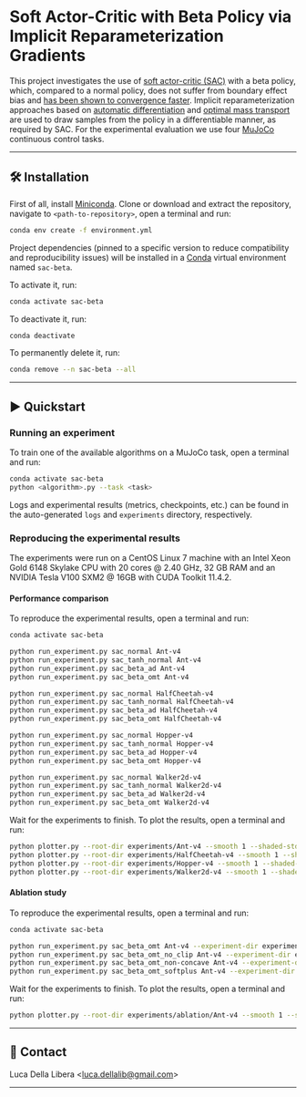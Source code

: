 # Soft Actor-Critic with Beta Policy via Implicit Reparameterization Gradients

This project investigates the use of [soft actor-critic (SAC)](https://arxiv.org/abs/1801.01290v2) with a beta
policy, which, compared to a normal policy, does not suffer from boundary effect bias and [has been shown to
convergence faster](https://proceedings.mlr.press/v70/chou17a.html). Implicit reparameterization approaches based
on [automatic differentiation](https://arxiv.org/abs/1805.08498v4) and [optimal mass transport](https://arxiv.org/abs/1806.01851v2)
are used to draw samples from the policy in a differentiable manner, as required by SAC. For the experimental
evaluation we use four [MuJoCo](https://gymnasium.farama.org/environments/mujoco/) continuous control tasks.

---------------------------------------------------------------------------------------------------------

## 🛠️️ Installation

First of all, install [Miniconda](https://docs.conda.io/en/latest/miniconda.html).
Clone or download and extract the repository, navigate to `<path-to-repository>`, open a terminal and run:

```bash
conda env create -f environment.yml
```

Project dependencies (pinned to a specific version to reduce compatibility and reproducibility issues)
will be installed in a [Conda](https://www.anaconda.com/) virtual environment named `sac-beta`.

To activate it, run:

```bash
conda activate sac-beta
```

To deactivate it, run:

```bash
conda deactivate
```

To permanently delete it, run:

```bash
conda remove --n sac-beta --all
```

---------------------------------------------------------------------------------------------------------

## ▶️ Quickstart

### Running an experiment

To train one of the available algorithms on a MuJoCo task, open a terminal and run:

```bash
conda activate sac-beta
python <algorithm>.py --task <task>
```

Logs and experimental results (metrics, checkpoints, etc.) can be found in the auto-generated `logs`
and `experiments` directory, respectively.

### Reproducing the experimental results

The experiments were run on a CentOS Linux 7 machine with an Intel Xeon Gold 6148 Skylake CPU with 20 cores
@ 2.40 GHz, 32 GB RAM and an NVIDIA Tesla V100 SXM2 @ 16GB with CUDA Toolkit 11.4.2.

#### Performance comparison

To reproduce the experimental results, open a terminal and run:

```bash
conda activate sac-beta

python run_experiment.py sac_normal Ant-v4
python run_experiment.py sac_tanh_normal Ant-v4
python run_experiment.py sac_beta_ad Ant-v4
python run_experiment.py sac_beta_omt Ant-v4

python run_experiment.py sac_normal HalfCheetah-v4
python run_experiment.py sac_tanh_normal HalfCheetah-v4
python run_experiment.py sac_beta_ad HalfCheetah-v4
python run_experiment.py sac_beta_omt HalfCheetah-v4

python run_experiment.py sac_normal Hopper-v4
python run_experiment.py sac_tanh_normal Hopper-v4
python run_experiment.py sac_beta_ad Hopper-v4
python run_experiment.py sac_beta_omt Hopper-v4

python run_experiment.py sac_normal Walker2d-v4
python run_experiment.py sac_tanh_normal Walker2d-v4
python run_experiment.py sac_beta_ad Walker2d-v4
python run_experiment.py sac_beta_omt Walker2d-v4
```

Wait for the experiments to finish. To plot the results, open a terminal and run:

```bash
python plotter.py --root-dir experiments/Ant-v4 --smooth 1 --shaded-std --legend-pattern "^([\w-]+)" --title Ant-v4 -u --output-path Ant-v4.pdf
python plotter.py --root-dir experiments/HalfCheetah-v4 --smooth 1 --shaded-std --legend-pattern "$^" --title HalfCheetah-v4 --ylabel "" -u --output-path HalfCheetah-v4.pdf
python plotter.py --root-dir experiments/Hopper-v4 --smooth 1 --shaded-std --legend-pattern "$^" --title Hopper-v4 --ylabel "" -u --output-path Hopper-v4.pdf
python plotter.py --root-dir experiments/Walker2d-v4 --smooth 1 --shaded-std --legend-pattern "$^" --title Walker2d-v4 --ylabel "" -u --output-path Walker2d-v4.pdf
```

#### Ablation study

To reproduce the experimental results, open a terminal and run:

```bash
conda activate sac-beta

python run_experiment.py sac_beta_omt Ant-v4 --experiment-dir experiments/ablation
python run_experiment.py sac_beta_omt_no_clip Ant-v4 --experiment-dir experiments/ablation
python run_experiment.py sac_beta_omt_non-concave Ant-v4 --experiment-dir experiments/ablation
python run_experiment.py sac_beta_omt_softplus Ant-v4 --experiment-dir experiments/ablation
```

Wait for the experiments to finish. To plot the results, open a terminal and run:

```bash
python plotter.py --root-dir experiments/ablation/Ant-v4 --smooth 1 --shaded-std --legend-pattern "^([\w-]+)" -u --output-path ablation.pdf
```


---------------------------------------------------------------------------------------------------------

## 📧 Contact

Luca Della Libera <[luca.dellalib@gmail.com](mailto:luca.dellalib@gmail.com)>

---------------------------------------------------------------------------------------------------------
